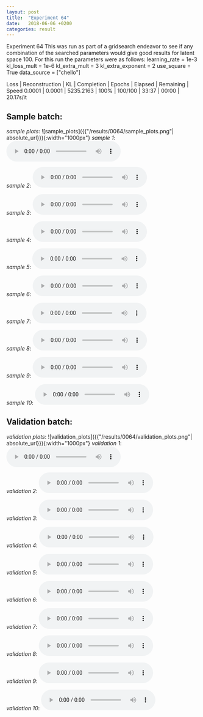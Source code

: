 ```yaml
---
layout: post
title:  "Experiment 64"
date:   2018-06-06 +0200
categories: result
---
```

Experiment 64
This was run as part of a gridsearch endeavor to see if any combination of the searched parameters would give good results for latent space 100.
For this run the parameters were as follows:
learning_rate = 1e-3
kl_loss_mult = 1e-6
kl_extra_mult = 3
kl_extra_exponent = 2
use_square = True
data_source = ["chello"]

Loss | Reconstruction | KL | Completion | Epochs | Elapsed | Remaining | Speed
0.0001 | 0.0001 | 5235.2163 | 100% | 100/100 | 33:37 | 00:00 | 20.17s/it



## **Sample batch**:
_sample plots_:
![sample_plots]({{"/results/0064/sample_plots.png"| absolute_url}}){:width="1000px"}
_sample 1_:
<audio src="/ResultsOverview/results/0064/sample_1.wav" controls preload></audio>

_sample 2_:
<audio src="/ResultsOverview/results/0064/sample_2.wav" controls preload></audio>

_sample 3_:
<audio src="/ResultsOverview/results/0064/sample_3.wav" controls preload></audio>

_sample 4_:
<audio src="/ResultsOverview/results/0064/sample_4.wav" controls preload></audio>

_sample 5_:
<audio src="/ResultsOverview/results/0064/sample_5.wav" controls preload></audio>

_sample 6_:
<audio src="/ResultsOverview/results/0064/sample_6.wav" controls preload></audio>

_sample 7_:
<audio src="/ResultsOverview/results/0064/sample_7.wav" controls preload></audio>

_sample 8_:
<audio src="/ResultsOverview/results/0064/sample_8.wav" controls preload></audio>

_sample 9_:
<audio src="/ResultsOverview/results/0064/sample_9.wav" controls preload></audio>

_sample 10_:
<audio src="/ResultsOverview/results/0064/sample_10.wav" controls preload></audio>

## **Validation batch**:
_validation plots_:
![validation_plots]({{"/results/0064/validation_plots.png"| absolute_url}}){:width="1000px"}
_validation 1_:
<audio src="/ResultsOverview/results/0064/validation_1.wav" controls preload></audio>

_validation 2_:
<audio src="/ResultsOverview/results/0064/validation_2.wav" controls preload></audio>

_validation 3_:
<audio src="/ResultsOverview/results/0064/validation_3.wav" controls preload></audio>

_validation 4_:
<audio src="/ResultsOverview/results/0064/validation_4.wav" controls preload></audio>

_validation 5_:
<audio src="/ResultsOverview/results/0064/validation_5.wav" controls preload></audio>

_validation 6_:
<audio src="/ResultsOverview/results/0064/validation_6.wav" controls preload></audio>

_validation 7_:
<audio src="/ResultsOverview/results/0064/validation_7.wav" controls preload></audio>

_validation 8_:
<audio src="/ResultsOverview/results/0064/validation_8.wav" controls preload></audio>

_validation 9_:
<audio src="/ResultsOverview/results/0064/validation_9.wav" controls preload></audio>

_validation 10_:
<audio src="/ResultsOverview/results/0064/validation_10.wav" controls preload></audio>
